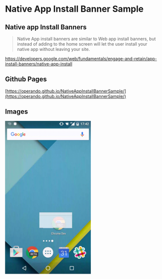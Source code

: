 
# Native App Install Banner Sample

## Native app Install Banners

> Native App install banners are similar to Web app install banners, but instead of adding to the home screen will let the user install your native app without leaving your site.

https://developers.google.com/web/fundamentals/engage-and-retain/app-install-banners/native-app-install

## Github Pages

[https://operando.github.io/NativeAppInstallBannerSample/](https://operando.github.io/NativeAppInstallBannerSample/)


## Images

<img src="./art/hammerheadMMB29Qshinobu02202016174259.gif" height="500" />
